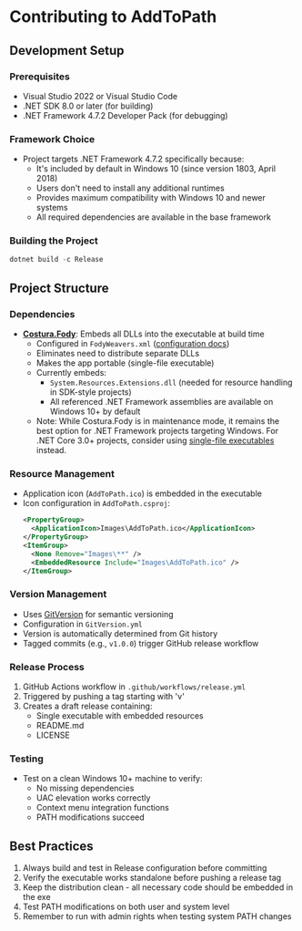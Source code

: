 # Contributing to AddToPath

## Development Setup

### Prerequisites
- Visual Studio 2022 or Visual Studio Code
- .NET SDK 8.0 or later (for building)
- .NET Framework 4.7.2 Developer Pack (for debugging)

### Framework Choice
- Project targets .NET Framework 4.7.2 specifically because:
  - It's included by default in Windows 10 (since version 1803, April 2018)
  - Users don't need to install any additional runtimes
  - Provides maximum compatibility with Windows 10 and newer systems
  - All required dependencies are available in the base framework

### Building the Project
```powershell
dotnet build -c Release
```

## Project Structure

### Dependencies
- **[Costura.Fody](https://github.com/Fody/Costura)**: Embeds all DLLs into the executable at build time
  - Configured in `FodyWeavers.xml` ([configuration docs](https://github.com/Fody/Costura#configuration-options))
  - Eliminates need to distribute separate DLLs
  - Makes the app portable (single-file executable)
  - Currently embeds:
    - `System.Resources.Extensions.dll` (needed for resource handling in SDK-style projects)
    - All referenced .NET Framework assemblies are available on Windows 10+ by default
  - Note: While Costura.Fody is in maintenance mode, it remains the best option for .NET Framework projects
    targeting Windows. For .NET Core 3.0+ projects, consider using [single-file executables](https://docs.microsoft.com/en-us/dotnet/core/whats-new/dotnet-core-3-0)
    instead.

### Resource Management
- Application icon (`AddToPath.ico`) is embedded in the executable
- Icon configuration in `AddToPath.csproj`:
  ```xml
  <PropertyGroup>
    <ApplicationIcon>Images\AddToPath.ico</ApplicationIcon>
  </PropertyGroup>
  <ItemGroup>
    <None Remove="Images\**" />
    <EmbeddedResource Include="Images\AddToPath.ico" />
  </ItemGroup>
  ```

### Version Management
- Uses [GitVersion](https://github.com/GitTools/GitVersion) for semantic versioning
- Configuration in `GitVersion.yml`
- Version is automatically determined from Git history
- Tagged commits (e.g., `v1.0.0`) trigger GitHub release workflow

### Release Process
1. GitHub Actions workflow in `.github/workflows/release.yml`
2. Triggered by pushing a tag starting with 'v'
3. Creates a draft release containing:
   - Single executable with embedded resources
   - README.md
   - LICENSE

### Testing
- Test on a clean Windows 10+ machine to verify:
  - No missing dependencies
  - UAC elevation works correctly
  - Context menu integration functions
  - PATH modifications succeed

## Best Practices
1. Always build and test in Release configuration before committing
2. Verify the executable works standalone before pushing a release tag
3. Keep the distribution clean - all necessary code should be embedded in the exe
4. Test PATH modifications on both user and system level
5. Remember to run with admin rights when testing system PATH changes
